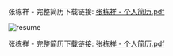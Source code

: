 张栋祥 - 完整简历下载链接: [张栋祥 - 个人简历.pdf](resume.zzudongxiang.pdf)

![resume](resume.zzudongxiang.png)

张栋祥 - 完整简历下载链接: [张栋祥 - 个人简历.pdf](resume.zzudongxiang.pdf)
